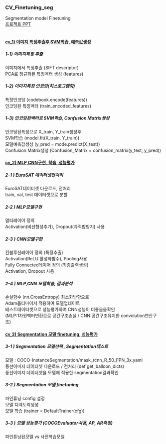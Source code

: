 
### CV_Finetuning_seg
Segmentation model Finetuning <br>
[프로젝트 PPT](https://github.com/LIMSCODE/CV_Finetuning_seg/blob/main/%EC%BB%B4%ED%93%A8%ED%84%B0%EB%B9%84%EC%A0%84%20HW3.pptx)
<br><br>

#### [cv_1) 이미지 특징추출후 SVM학습, 예측값생성](https://github.com/LIMSCODE/CV_finetuning/blob/main/cv_1.ipynb)
##### 1-1) 이미지특징 추출 
이미지에서 특징추출 (SIFT descriptor)  <br>
PCA로 정규화된 특징벡터 생성 (features) <br>
##### 1-2) 이미지특징 인코딩(히스토그램화) 
특징인코딩 (codebook.encode(features)) <br>
인코딩된 특징벡터 (train_encoded_features)  <br>
##### 1-3) 인코딩된벡터로 SVM학습, Confusion Matrix생성 
인코딩된특징으로 X_train, Y_train생성후  <br>
SVM학습 (model.fit(X_train, Y_train)) <br>
모델예측값생성 (y_pred = mode.predict(X_test)) <br>
Confusion Matrix생성 (Confusion_Matrix = confusion_matrix(y_test, y_pred)) <br>
  
#### [cv_2) MLP,CNN구현, 학습, 성능평가](https://github.com/LIMSCODE/CV_finetuning/blob/main/cv_2.ipynb)
##### 2-1 ) EuroSAT 데이터셋전처리 
EuroSAT데이터셋 다운로드, 전처리 <br>
train, val, test 데이터셋으로 분할  <br>
##### 2-2 ) MLP모델구현 
멀티레이어 정의 <br>
Activation(비선형성추가), Dropout(과적합방지) 사용 <br>
##### 2-3 ) CNN모델구현 
컨볼루션레이어 정의 (특징추출) <br>
Activation(ReLU 활성화함수), Pooling사용 <br>
Fully Connected레이어 정의 (최종출력생성)  <br>
Activation, Dropout 사용  <br>
##### 2-4 ) MLP,CNN 모델학습, 결과분석 
손실함수 (nn.CrossEntropy) 최소화방향으로  <br>
Adam옵티마이저 적용하여 모델업데이트   <br>
테스트데이터셋으로 성능평가하여 CNN성능이 더좋음을확인  <br>
(MLP:1차원벡터변환으로 공간구조손실 / CNN:공간구조유지한 convolution연산구조) <br>
 
#### [cv_3) Segmentation 모델 finetuning, 성능평가](https://github.com/LIMSCODE/CV_finetuning/blob/main/cv_3.ipynb)
##### 3-1 ) Segmentation 모델선택  , Segmentation테스트 
모델 : COCO-InstanceSegmentation/mask_rcnn_R_50_FPN_3x.yaml  <br>
풍선이미지 데이터셋 다운로드 / 전처리 (def get_balloon_dicts) <br>
풍선이미지 데이터셋을 모델에 적용한 segmentation결과확인   <br>
##### 3-2 ) Segmentation 모델 finetuning 
파인튜닝 config 설정 <br>
모델 디렉토리생성 <br>
모델 학습 (trainer = DefaultTrainer(cfg))
##### 3-3 ) 모델 성능평가 (COCOEvaluator사용, AP, AR측정)
파인튜닝된모델 vs 사전학습모델


